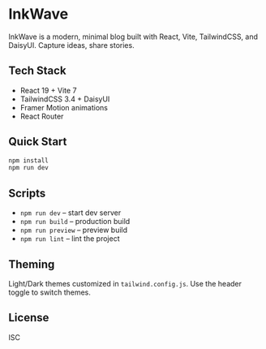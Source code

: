 # InkWave

InkWave is a modern, minimal blog built with React, Vite, TailwindCSS, and DaisyUI. Capture ideas, share stories.

## Tech Stack
- React 19 + Vite 7
- TailwindCSS 3.4 + DaisyUI
- Framer Motion animations
- React Router

## Quick Start
```bash
npm install
npm run dev
```

## Scripts
- `npm run dev` – start dev server
- `npm run build` – production build
- `npm run preview` – preview build
- `npm run lint` – lint the project

## Theming
Light/Dark themes customized in `tailwind.config.js`. Use the header toggle to switch themes.

## License
ISC
